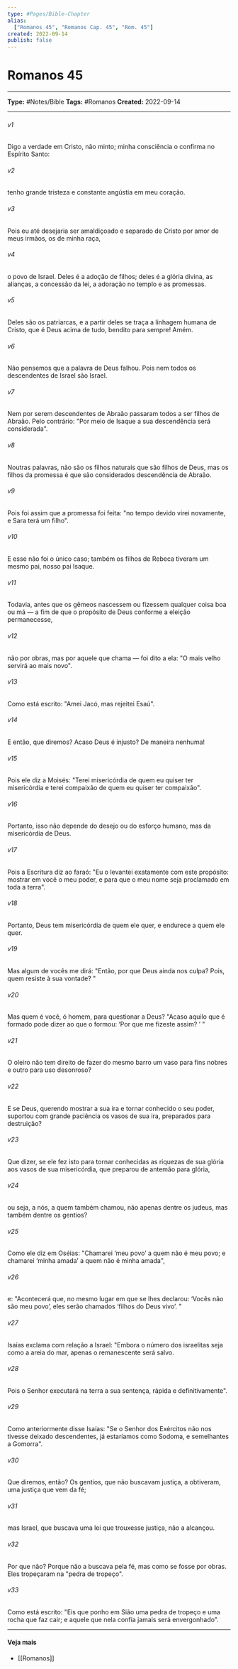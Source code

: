 ```yaml
---
type: #Pages/Bible-Chapter
alias:
  ["Romanos 45", "Romanos Cap. 45", "Rom. 45"]
created: 2022-09-14
publish: false
---
```


# Romanos 45

---

**Type:** #Notes/Bible
**Tags:** #Romanos
**Created:** 2022-09-14

---

###### v1
Digo a verdade em Cristo, não minto; minha consciência o confirma no Espírito Santo:
###### v2
tenho grande tristeza e constante angústia em meu coração.
###### v3
Pois eu até desejaria ser amaldiçoado e separado de Cristo por amor de meus irmãos, os de minha raça,
###### v4
o povo de Israel. Deles é a adoção de filhos; deles é a glória divina, as alianças, a concessão da lei, a adoração no templo e as promessas.
###### v5
Deles são os patriarcas, e a partir deles se traça a linhagem humana de Cristo, que é Deus acima de tudo, bendito para sempre! Amém.
###### v6
Não pensemos que a palavra de Deus falhou. Pois nem todos os descendentes de Israel são Israel.
###### v7
Nem por serem descendentes de Abraão passaram todos a ser filhos de Abraão. Pelo contrário: "Por meio de Isaque a sua descendência será considerada".
###### v8
Noutras palavras, não são os filhos naturais que são filhos de Deus, mas os filhos da promessa é que são considerados descendência de Abraão.
###### v9
Pois foi assim que a promessa foi feita: "no tempo devido virei novamente, e Sara terá um filho".
###### v10
E esse não foi o único caso; também os filhos de Rebeca tiveram um mesmo pai, nosso pai Isaque.
###### v11
Todavia, antes que os gêmeos nascessem ou fizessem qualquer coisa boa ou má — a fim de que o propósito de Deus conforme a eleição permanecesse,
###### v12
não por obras, mas por aquele que chama — foi dito a ela: "O mais velho servirá ao mais novo".
###### v13
Como está escrito: "Amei Jacó, mas rejeitei Esaú".
###### v14
E então, que diremos? Acaso Deus é injusto? De maneira nenhuma!
###### v15
Pois ele diz a Moisés: "Terei misericórdia de quem eu quiser ter misericórdia e terei compaixão de quem eu quiser ter compaixão".
###### v16
Portanto, isso não depende do desejo ou do esforço humano, mas da misericórdia de Deus.
###### v17
Pois a Escritura diz ao faraó: "Eu o levantei exatamente com este propósito: mostrar em você o meu poder, e para que o meu nome seja proclamado em toda a terra".
###### v18
Portanto, Deus tem misericórdia de quem ele quer, e endurece a quem ele quer.
###### v19
Mas algum de vocês me dirá: "Então, por que Deus ainda nos culpa? Pois, quem resiste à sua vontade? "
###### v20
Mas quem é você, ó homem, para questionar a Deus? "Acaso aquilo que é formado pode dizer ao que o formou: ‘Por que me fizeste assim? ’ "
###### v21
O oleiro não tem direito de fazer do mesmo barro um vaso para fins nobres e outro para uso desonroso?
###### v22
E se Deus, querendo mostrar a sua ira e tornar conhecido o seu poder, suportou com grande paciência os vasos de sua ira, preparados para destruição?
###### v23
Que dizer, se ele fez isto para tornar conhecidas as riquezas de sua glória aos vasos de sua misericórdia, que preparou de antemão para glória,
###### v24
ou seja, a nós, a quem também chamou, não apenas dentre os judeus, mas também dentre os gentios?
###### v25
Como ele diz em Oséias: "Chamarei ‘meu povo’ a quem não é meu povo; e chamarei ‘minha amada’ a quem não é minha amada",
###### v26
e: "Acontecerá que, no mesmo lugar em que se lhes declarou: ‘Vocês não são meu povo’, eles serão chamados ‘filhos do Deus vivo’. "
###### v27
Isaías exclama com relação a Israel: "Embora o número dos israelitas seja como a areia do mar, apenas o remanescente será salvo.
###### v28
Pois o Senhor executará na terra a sua sentença, rápida e definitivamente".
###### v29
Como anteriormente disse Isaías: "Se o Senhor dos Exércitos não nos tivesse deixado descendentes, já estaríamos como Sodoma, e semelhantes a Gomorra".
###### v30
Que diremos, então? Os gentios, que não buscavam justiça, a obtiveram, uma justiça que vem da fé;
###### v31
mas Israel, que buscava uma lei que trouxesse justiça, não a alcançou.
###### v32
Por que não? Porque não a buscava pela fé, mas como se fosse por obras. Eles tropeçaram na "pedra de tropeço".
###### v33
Como está escrito: "Eis que ponho em Sião uma pedra de tropeço e uma rocha que faz cair; e aquele que nela confia jamais será envergonhado".


---

#### Veja mais

- [[Romanos]]
